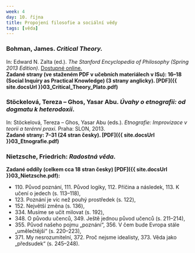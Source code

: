 ```yaml
---
week: 4
day: 10. října
title: Propojení filosofie a sociální vědy
tags: [věda]
---
```

### Bohman, James. _Critical Theory._ 

In: Edward N. Zalta (ed.). _The Stanford Encyclopedia of Philosophy (Spring 2013 Edition)_. [Dostupné online.](http://plato.stanford.edu/archives/spr2013/entries/critical-theory/)  
**Zadané strany (ve staženém PDF v učebních materiálech v ISu): 16–18 (Social Inquiry as Practical Knowledge) (3 strany anglicky). [PDF]({{ site.docsUrl }}03_Critical_Theory_Plato.pdf)**


### Stöckelová, Tereza – Ghos, Yasar Abu. _Úvahy o etnografii: od dogmatu k heterodoxii_. 

In: Stöckelová, Tereza – Ghos, Yasar Abu (eds.). _Etnografie: Improvizace v teorii a terénní praxi._ Praha: SLON, 2013.  
**Zadané strany: 7–31 (24 stran česky). [PDF]({{ site.docsUrl }}03_Etnografie.pdf)**


### Nietzsche, Friedrich: _Radostná věda._  

**Zadané oddíly (celkem cca 18 stran česky) [PDF]({{ site.docsUrl }}03_Nietzsche.pdf):**

*   110\. Původ poznání, 111. Původ logiky, 112\. Příčina a následek, 113\. K učení o jedech (s. 113–118),
*   123\. Poznání je víc než pouhý prostředek (s. 122),
*   152\. Největší změna (s. 136),
*   334\. Musíme se učit milovat (s. 192),
*   348\. O původu učenců, 349\. Ještě jednou původ učenců (s. 211–214),
*   355\. Původ našeho pojmu „poznání“, 356\. V čem bude Evropa stále „umělečtější“ (s. 220–223),
*	371\. My nesrozumitelní, 372. Proč nejsme idealisty, 373\. Věda jako „předsudek“ (s. 245–248).
